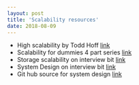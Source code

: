 ```yaml
---
layout: post
title: 'Scalability resources'
date: 2018-08-09
---
```


* High scalability by Todd Hoff [link](http://highscalability.com/)
* Scalability for dummies 4 part series [link](http://www.lecloud.net/post/7295452622/scalability-for-dummies-part-1-clones)
* Storage scalability on interview bit [link](https://www.interviewbit.com/courses/system-design/topics/storage-scalability/#problems)
* System Design on interview bit [link](https://www.interviewbit.com/courses/system-design/)
* Git hub source for system design [link](https://github.com/binhnguyennus/awesome-scalability)
